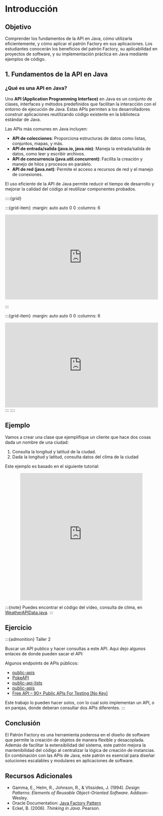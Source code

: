 # Introducción

## Objetivo
Comprender los fundamentos de la API en Java, cómo utilizarla eficientemente, y cómo aplicar el patrón Factory en sus aplicaciones. Los estudiantes conocerán los beneficios del patrón Factory, su aplicabilidad en proyectos de software, y su implementación práctica en Java mediante ejemplos de código.

## 1. Fundamentos de la API en Java

### ¿Qué es una API en Java?

Una **API (Application Programming Interface)** en Java es un conjunto de clases, interfaces y métodos predefinidos que facilitan la interacción con el entorno de ejecución de Java. Estas APIs permiten a los desarrolladores construir aplicaciones reutilizando código existente en la biblioteca estándar de Java.

Las APIs más comunes en Java incluyen:
- **API de colecciones**: Proporciona estructuras de datos como listas, conjuntos, mapas, y más.
- **API de entrada/salida (java.io, java.nio)**: Maneja la entrada/salida de datos, como leer y escribir archivos.
- **API de concurrencia (java.util.concurrent)**: Facilita la creación y manejo de hilos y procesos en paralelo.
- **API de red (java.net)**: Permite el acceso a recursos de red y el manejo de conexiones.

El uso eficiente de la API de Java permite reducir el tiempo de desarrollo y mejorar la calidad del código al reutilizar componentes probados.

::::{grid}

:::{grid-item}
:margin: auto auto 0 0
:columns: 6

<iframe width="100%" height="280px" src="https://www.youtube.com/embed/IwnIxk8DdHs?si=5nCHG1X0ukFNngdS" title="YouTube video player" frameborder="0" allow="accelerometer; autoplay; clipboard-write; encrypted-media; gyroscope; picture-in-picture; web-share" referrerpolicy="strict-origin-when-cross-origin" allowfullscreen></iframe>

:::

:::{grid-item}
:margin: auto auto 0 0
:columns: 6

<iframe width="100%" height="280px" src="https://www.youtube.com/embed/JD6VNRdGl98?si=ngRST0LM3VIshG_9" title="YouTube video player" frameborder="0" allow="accelerometer; autoplay; clipboard-write; encrypted-media; gyroscope; picture-in-picture; web-share" referrerpolicy="strict-origin-when-cross-origin" allowfullscreen></iframe>
:::
::::

## Ejemplo

Vamos a crear una clase que ejemplifique un cliente que hace dos cosas dada un nombre de una ciudad:

1. Consulta la longitud y latitud de la ciudad.
2. Dada la longitud y latitud, consulta datos del clima de la ciudad

Este ejemplo es basado en el siguiente tutorial:

<div align="center">
<iframe width="80%" height="420px" src="https://www.youtube.com/embed/WS_H44tvZMI?si=IGEfz4uk3GahSJwx" title="YouTube video player" frameborder="0" allow="accelerometer; autoplay; clipboard-write; encrypted-media; gyroscope; picture-in-picture; web-share" referrerpolicy="strict-origin-when-cross-origin" allowfullscreen></iframe>
</div>

:::{note}
Puedes encontrar el código del vídeo, consulta de clima, en [WeatherAPIData.java](WeatherAPIData.java).
:::

## Ejercicio

:::{admonition} Taller 2

Buscar un API publico y hacer consultas a este API. Aqui dejo algunos enlaces de donde pueden sacar el API:

Algunos endpoints de APIs públicos:
- [public-apis](https://github.com/public-apis/public-apis?tab=readme-ov-file)
- [PokeAPI](https://pokeapi.co/)
- [public-api-lists ](https://github.com/public-api-lists/public-api-lists)
- [public-apis ](https://github.com/marcelscruz/public-apis)
- [Free API – 90+ Public APIs For Testing [No Key] ](https://apipheny.io/free-api/)

Este trabajo lo pueden hacer solos, con lo cual solo implementan un API, o en parejas, donde deberan consultar dos APIs diferentes.
:::

## Conclusión

El Patrón Factory es una herramienta poderosa en el diseño de software que permite la creación de objetos de manera flexible y desacoplada. Además de facilitar la extensibilidad del sistema, este patrón mejora la mantenibilidad del código al centralizar la lógica de creación de instancias. En combinación con las APIs de Java, este patrón es esencial para diseñar soluciones escalables y modulares en aplicaciones de software.

## Recursos Adicionales

- Gamma, E., Helm, R., Johnson, R., & Vlissides, J. (1994). *Design Patterns: Elements of Reusable Object-Oriented Software*. Addison-Wesley.
- Oracle Documentation: [Java Factory Pattern](https://docs.oracle.com/javase/tutorial/designpatterns/factory.html)
- Eckel, B. (2006). *Thinking in Java*. Pearson.